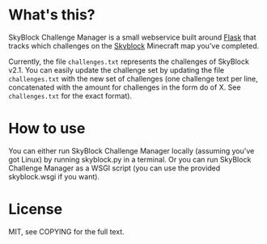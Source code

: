 What's this?
============

SkyBlock Challenge Manager is a small webservice built around
[Flask](http://flask.pocoo.org/) that tracks which challenges on the
[Skyblock](http://www.minecraftforum.net/topic/600254-surv-skyblock/) Minecraft
map you've completed.

Currently, the file `challenges.txt` represents the challenges of SkyBlock v2.1.
You can easily update the challenge set by updating the file `challenges.txt`
with the new set of challenges (one challenge text per line, concatenated with
the amount for challenges in the form do <amount> of X. See `challenges.txt`
for the exact format).

How to use
==========

You can either run SkyBlock Challenge Manager locally (assuming you've got
Linux) by running skyblock.py in a terminal. Or you can run SkyBlock Challenge
Manager as a WSGI script (you can use the provided skyblock.wsgi if you want).

License
=======

MIT, see COPYING for the full text.
